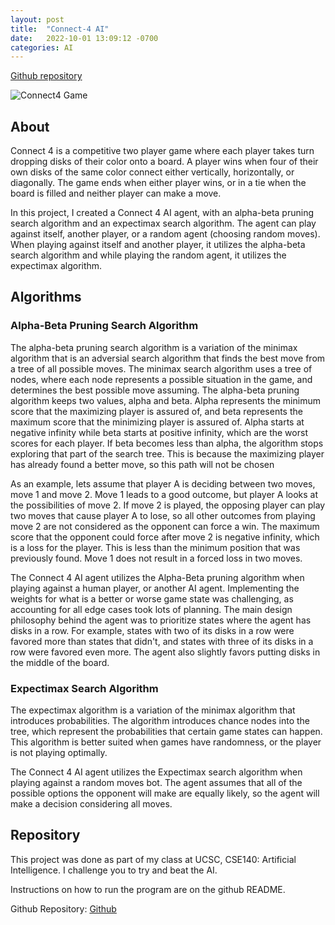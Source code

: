 ```yaml
---
layout: post
title:  "Connect-4 AI"
date:   2022-10-01 13:09:12 -0700
categories: AI
---
```


[Github repository][github-repo]

![Connect4 Game]({{site.baseurl}}/assets/Connect4/Connect4.png)

## About

Connect 4 is a competitive two player game where each player takes turn dropping disks of their color onto a board. A player wins when four of their own disks of the same color connect either vertically, horizontally, or diagonally. The game ends when either player wins, or in a tie when the board is filled and neither player can make a move.

In this project, I created a Connect 4 AI agent, with an alpha-beta pruning search algorithm and an expectimax search algorithm. The agent can play against itself, another player, or a random agent (choosing random moves). When playing against itself and another player, it utilizes the alpha-beta search algorithm and while playing the random agent, it utilizes the expectimax algorithm.

## Algorithms

### Alpha-Beta Pruning Search Algorithm

The alpha-beta pruning search algorithm is a variation of the minimax algorithm that is an adversial search algorithm that finds the best move from a tree of all possible moves. The minimax search algorithm uses a tree of nodes, where each node represents a possible situation in the game, and determines the best possible move assuming. The alpha-beta pruning algorithm keeps two values, alpha and beta. Alpha represents the minimum score that the maximizing player is assured of, and beta represents the maximum score that the minimizing player is assured of. Alpha starts at negative infinity while beta starts at positive infinity, which are the worst scores for each player. If beta becomes less than alpha, the algorithm stops exploring that part of the search tree. This is because the maximizing player has already found a better move, so this path will not be chosen

As an example, lets assume that player A is deciding between two moves, move 1 and move 2. Move 1 leads to a good outcome, but player A looks at the possibilities of move 2. If move 2 is played, the opposing player can play two moves that cause player A to lose, so all other outcomes from playing move 2 are not considered as the opponent can force a win. The maximum score that the opponent could force after move 2 is negative infinity, which is a loss for the player. This is less than the minimum position that was previously found. Move 1 does not result in a forced loss in two moves.

The Connect 4 AI agent utilizes the Alpha-Beta pruning algorithm when playing against a human player, or another AI agent. Implementing the weights for what is a better or worse game state was challenging, as accounting for all edge cases took lots of planning. The main design philosophy behind the agent was to prioritize states where the agent has disks in a row. For example, states with two of its disks in a row were favored more than states that didn't, and states with three of its disks in a row were favored even more. The agent also slightly favors putting disks in the middle of the board.

### Expectimax Search Algorithm

The expectimax algorithm is a variation of the minimax algorithm that introduces probabilities. The algorithm introduces chance nodes into the tree, which represent the probabilities that certain game states can happen. This algorithm is better suited when games have randomness, or the player is not playing optimally.

The Connect 4 AI agent utilizes the Expectimax search algorithm when playing against a random moves bot. The agent assumes that all of the possible options the opponent will make are equally likely, so the agent will make a decision considering all moves.

## Repository

This project was done as part of my class at UCSC, CSE140: Artificial Intelligence. I challenge you to try and beat the AI.

Instructions on how to run the program are on the github README.

Github Repository: [Github][github-repo]

[github-repo]: https://github.com/ethan10mak/Connect-4-AI
